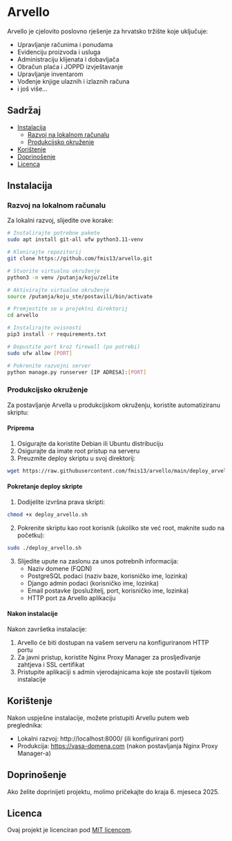 # Arvello

Arvello je cjelovito poslovno rješenje za hrvatsko tržište koje uključuje:
- Upravljanje računima i ponudama
- Evidenciju proizvoda i usluga
- Administraciju klijenata i dobavljača
- Obračun plaća i JOPPD izvještavanje
- Upravljanje inventarom
- Vođenje knjige ulaznih i izlaznih računa
- i još više...

## Sadržaj

- [Instalacija](#instalacija)
  - [Razvoj na lokalnom računalu](#razvoj-na-lokalnom-računalu)
  - [Produkcijsko okruženje](#produkcijsko-okruženje)
- [Korištenje](#korištenje)
- [Doprinošenje](#doprinošenje)
- [Licenca](#licenca)

## Instalacija

### Razvoj na lokalnom računalu

Za lokalni razvoj, slijedite ove korake:

```bash
# Instalirajte potrebne pakete
sudo apt install git-all ufw python3.11-venv

# Klonirajte repozitorij
git clone https://github.com/fmis13/arvello.git

# Stvorite virtualno okruženje
python3 -m venv /putanja/koju/zelite

# Aktivirajte virtualno okruženje
source /putanja/koju_ste/postavili/bin/activate

# Premjestite se u projektni direktorij
cd arvello

# Instalirajte ovisnosti
pip3 install -r requirements.txt

# Dopustite port kroz firewall (po potrebi)
sudo ufw allow [PORT]

# Pokrenite razvojni server
python manage.py runserver [IP ADRESA]:[PORT]
```

### Produkcijsko okruženje

Za postavljanje Arvella u produkcijskom okruženju, koristite automatiziranu skriptu:

#### Priprema

1. Osigurajte da koristite Debian ili Ubuntu distribuciju
2. Osigurajte da imate root pristup na serveru
3. Preuzmite deploy skriptu u svoj direktorij:

```bash
wget https://raw.githubusercontent.com/fmis13/arvello/main/deploy_arvello.sh
```

#### Pokretanje deploy skripte

1. Dodijelite izvršna prava skripti:

```bash
chmod +x deploy_arvello.sh
```

2. Pokrenite skriptu kao root korisnik (ukoliko ste već root, maknite sudo na početku):

```bash
sudo ./deploy_arvello.sh
```

3. Slijedite upute na zaslonu za unos potrebnih informacija:
   - Naziv domene (FQDN)
   - PostgreSQL podaci (naziv baze, korisničko ime, lozinka)
   - Django admin podaci (korisničko ime, lozinka)
   - Email postavke (poslužitelj, port, korisničko ime, lozinka)
   - HTTP port za Arvello aplikaciju

#### Nakon instalacije

Nakon završetka instalacije:
1. Arvello će biti dostupan na vašem serveru na konfiguriranom HTTP portu
2. Za javni pristup, koristite Nginx Proxy Manager za prosljeđivanje zahtjeva i SSL certifikat
3. Pristupite aplikaciji s admin vjerodajnicama koje ste postavili tijekom instalacije

## Korištenje

Nakon uspješne instalacije, možete pristupiti Arvellu putem web preglednika:
- Lokalni razvoj: http://localhost:8000/ (ili konfigurirani port)
- Produkcija: https://vasa-domena.com (nakon postavljanja Nginx Proxy Manager-a)

## Doprinošenje

Ako želite doprinijeti projektu, molimo pričekajte do kraja 6. mjeseca 2025.

## Licenca

Ovaj projekt je licenciran pod [MIT licencom](LICENSE).
